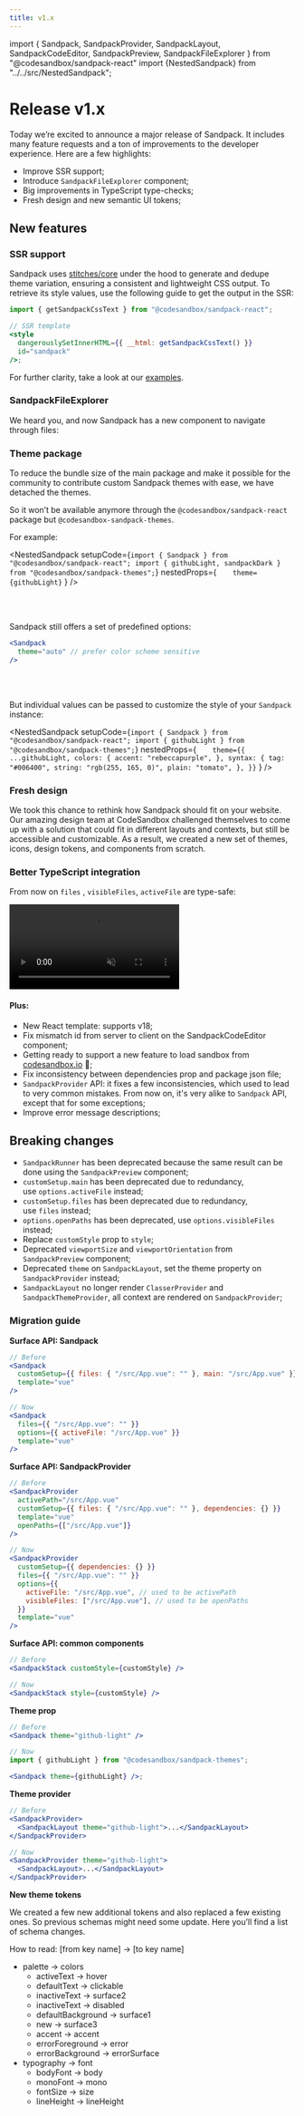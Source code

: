 ```yaml
---
title: v1.x
---
```


import { Sandpack, SandpackProvider, SandpackLayout, SandpackCodeEditor, SandpackPreview, SandpackFileExplorer } from "@codesandbox/sandpack-react"
import {NestedSandpack} from "../../src/NestedSandpack";

# Release v1.x

Today we’re excited to announce a major release of Sandpack. It includes many feature requests and a ton of improvements to the developer experience. Here are a few highlights:

- Improve SSR support;
- Introduce `SandpackFileExplorer` component;
- Big improvements in TypeScript type-checks;
- Fresh design and new semantic UI tokens;

## New features

### SSR support

Sandpack uses [stitches/core](https://stitches.dev/) under the hood to generate and dedupe theme variation, ensuring a consistent and lightweight CSS output. To retrieve its style values, use the following guide to get the output in the SSR:

```jsx
import { getSandpackCssText } from "@codesandbox/sandpack-react";

// SSR template
<style
  dangerouslySetInnerHTML={{ __html: getSandpackCssText() }}
  id="sandpack"
/>;
```

For further clarity, take a look at our [examples](https://github.com/codesandbox/sandpack/tree/main/examples).

### SandpackFileExplorer

We heard you, and now Sandpack has a new component to navigate through files:

<SandpackProvider template="react">
    <SandpackLayout>
        <SandpackFileExplorer />
        <SandpackCodeEditor closableTabs  />
        <SandpackPreview />
    </SandpackLayout>
</SandpackProvider>

### Theme package

To reduce the bundle size of the main package and make it possible for the community to contribute custom Sandpack themes with ease, we have detached the themes.

So it won’t be available anymore through the `@codesandbox/sandpack-react` package but `@codesandbox-sandpack-themes`.

For example:

<!-- prettier-ignore -->
<NestedSandpack
  setupCode={`import { Sandpack } from "@codesandbox/sandpack-react";
import { githubLight, sandpackDark } from "@codesandbox/sandpack-themes";`}
  nestedProps={`    theme={githubLight}`  }
  />

<br/>
<br/>

Sandpack still offers a set of predefined options:

```jsx
<Sandpack
  theme="auto" // prefer color scheme sensitive
/>
```

<br/>
<br/>

But individual values can be passed to customize the style of your `Sandpack` instance:

<!-- prettier-ignore -->
<NestedSandpack
  setupCode={`import { Sandpack } from "@codesandbox/sandpack-react";
import { githubLight } from "@codesandbox/sandpack-themes";`}
  nestedProps={`    theme={{
        ...githubLight,
        colors: {
          accent: "rebeccapurple",
        },
        syntax: {
          tag: "#006400",
          string: "rgb(255, 165, 0)",
          plain: "tomato",
        },
      }}`  }
  />

### Fresh design

We took this chance to rethink how Sandpack should fit on your website. Our amazing design team at CodeSandbox challenged themselves to come up with a solution that could fit in different layouts and contexts, but still be accessible and customizable. As a result, we created a new set of themes, icons, design tokens, and components from scratch.

<Sandpack />

### Better TypeScript integration

From now on `files` , `visibleFiles`, `activeFile` are type-safe:

<video autoPlay muted playsinline>
  <source src="/img/v1-ts.mp4" type="video/mp4" />
</video>

#### Plus:

- New React template: supports v18;
- Fix mismatch id from server to client on the SandpackCodeEditor component;
- Getting ready to support a new feature to load sandbox from [codesandbox.io](http://codesandbox.io) 👀;
- Fix inconsistency between dependencies prop and package json file;
- `SandpackProvider` API: it fixes a few inconsistencies, which used to lead to very common mistakes. From now on, it's very alike to `Sandpack` API, except that for some exceptions;
- Improve error message descriptions;

## Breaking changes

- `SandpackRunner` has been deprecated because the same result can be done using the `SandpackPreview` component;
- `customSetup.main` has been deprecated due to redundancy, use `options.activeFile` instead;
- `customSetup.files` has been deprecated due to redundancy, use `files` instead;
- `options.openPaths` has been deprecated, use `options.visibleFiles` instead;
- Replace `customStyle` prop to `style`;
- Deprecated `viewportSize` and `viewportOrientation` from `SandpackPreview` component;
- Deprecated `theme` on `SandpackLayout`, set the theme property on `SandpackProvider` instead;
- `SandpackLayout` no longer render `ClasserProvider` and `SandpackThemeProvider`, all context are rendered on `SandpackProvider`;

### **Migration guide**

**Surface API: Sandpack**

```jsx
// Before
<Sandpack
  customSetup={{ files: { "/src/App.vue": "" }, main: "/src/App.vue" }}
  template="vue"
/>
```

```jsx
// Now
<Sandpack
  files={{ "/src/App.vue": "" }}
  options={{ activeFile: "/src/App.vue" }}
  template="vue"
/>
```

**Surface API: SandpackProvider**

```jsx
// Before
<SandpackProvider
  activePath="/src/App.vue"
  customSetup={{ files: { "/src/App.vue": "" }, dependencies: {} }}
  template="vue"
  openPaths={["/src/App.vue"]}
/>
```

```jsx
// Now
<SandpackProvider
  customSetup={{ dependencies: {} }}
  files={{ "/src/App.vue": "" }}
  options={{
    activeFile: "/src/App.vue", // used to be activePath
    visibleFiles: ["/src/App.vue"], // used to be openPaths
  }}
  template="vue"
/>
```

**Surface API: common components**

```jsx
// Before
<SandpackStack customStyle={customStyle} />
```

```jsx
// Now
<SandpackStack style={customStyle} />
```

**Theme prop**

```jsx
// Before
<Sandpack theme="github-light" />
```

```jsx
// Now
import { githubLight } from "@codesandbox/sandpack-themes";

<Sandpack theme={githubLight} />;
```

**Theme provider**

```jsx
// Before
<SandpackProvider>
  <SandpackLayout theme="github-light">...</SandpackLayout>
</SandpackProvider>
```

```jsx
// Now
<SandpackProvider theme="github-light">
  <SandpackLayout>...</SandpackLayout>
</SandpackProvider>
```

**New theme tokens**

We created a few new additional tokens and also replaced a few existing ones. So previous schemas might need some update. Here you’ll find a list of schema changes.

How to read: [from key name] → [to key name]

- palette → colors
  - activeText → hover
  - defaultText → clickable
  - inactiveText → surface2
  - inactiveText → disabled
  - defaultBackground → surface1
  - new → surface3
  - accent → accent
  - errorForeground → error
  - errorBackground → errorSurface
- typography → font
  - bodyFont → body
  - monoFont → mono
  - fontSize → size
  - lineHeight → lineHeight
